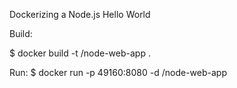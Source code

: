 Dockerizing a Node.js Hello World

Build: 

$ docker build -t <your username>/node-web-app .

Run:
$ docker run -p 49160:8080 -d <your username>/node-web-app
